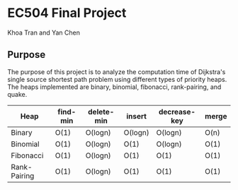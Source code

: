 # EC504 Final Project

Khoa Tran and Yan Chen

## Purpose

The purpose of this project is to analyze the computation time of Dijkstra's single source shortest path problem using different types of priority heaps. The heaps implemented are binary, binomial, fibonacci, rank-pairing, and quake. 

| Heap          | find-min      | delete-min  | insert | decrease-key | merge |
| ------------- | ------------- | ----------- | ------ | ------------ | ----- | 
| Binary        | O(1)          | O(logn)     | O(logn)| O(logn)      | O(n)  |
| Binomial      | O(1)          | O(logn)     | O(1)   | O(logn)      | O(1)  |
| Fibonacci     | O(1)          | O(logn)     | O(1)   | O(1)         | O(1)  |
| Rank-Pairing  | O(1)          | O(logn)     | O(1)   | O(1)         | O(1)  |